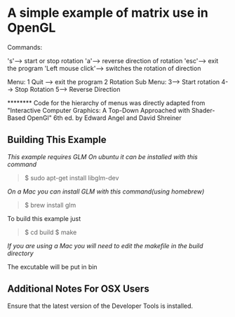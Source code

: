 A simple example of matrix use in OpenGL
========================================

Commands:

's'--> start or stop rotation
'a'--> reverse direction of rotation
'esc'--> exit the program
'Left mouse click'--> switches the rotation of direction 

Menu:
1 Quit --> exit the program
2 Rotation Sub Menu:
  3--> Start rotation
  4--> Stop Rotation
  5--> Reverse Direction
  
******** Code for the hierarchy of menus was directly adapted from 
"Interactive Computer Graphics: A Top-Down Approached with Shader-Based OpenGl" 6th ed. by Edward Angel and David Shreiner

Building This Example
---------------------

*This example requires GLM*
*On ubuntu it can be installed with this command*

>$ sudo apt-get install libglm-dev

*On a Mac you can install GLM with this command(using homebrew)*
>$ brew install glm

To build this example just 

>$ cd build
>$ make

*If you are using a Mac you will need to edit the makefile in the build directory*

The excutable will be put in bin

Additional Notes For OSX Users
------------------------------

Ensure that the latest version of the Developer Tools is installed.

